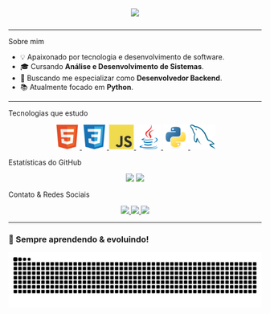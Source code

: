 <h1 align="center"> 
  <img src="https://readme-typing-svg.herokuapp.com?font=Fira+Code&weight=600&size=22&pause=1000&color=18F7C9&center=true&vCenter=true&multiline=true&width=600&height=80&lines=Ol%C3%A1%2C+eu+sou+Lucca!+%F0%9F%91%8B;Seja+bem-vindo+ao+meu+perfil+do+GitHub!+%F0%9F%92%BB" />
</h1>

---

Sobre mim  

- 💡 Apaixonado por tecnologia e desenvolvimento de software.  
- 🎓 Cursando **Análise e Desenvolvimento de Sistemas**.  
- 🚀 Buscando me especializar como **Desenvolvedor Backend**.  
- 📚 Atualmente focado em **Python**.  

---

Tecnologias que estudo  

<div align="center">
  <a href="https://developer.mozilla.org/en-US/docs/Web/HTML" target="_blank">
    <img src="https://raw.githubusercontent.com/devicons/devicon/master/icons/html5/html5-original.svg" alt="HTML" width="50" height="50"/>
  </a>
  <a href="https://developer.mozilla.org/en-US/docs/Web/CSS" target="_blank">
    <img src="https://raw.githubusercontent.com/devicons/devicon/master/icons/css3/css3-original.svg" alt="CSS" width="50" height="50"/>
  </a>
  <a href="https://developer.mozilla.org/en-US/docs/Web/JavaScript" target="_blank">
    <img src="https://raw.githubusercontent.com/devicons/devicon/master/icons/javascript/javascript-original.svg" alt="JavaScript" width="50" height="50"/>
  </a>
  <a href="https://www.java.com/" target="_blank">
    <img src="https://raw.githubusercontent.com/devicons/devicon/master/icons/java/java-original.svg" alt="Java" width="50" height="50"/>
  </a>
  <a href="https://www.python.org/" target="_blank">
    <img src="https://raw.githubusercontent.com/devicons/devicon/master/icons/python/python-original.svg" alt="Python" width="50" height="50"/>
  </a>
  <a href="https://www.mysql.com/" target="_blank">
    <img src="https://raw.githubusercontent.com/devicons/devicon/master/icons/mysql/mysql-original.svg" alt="MySQL" width="50" height="50"/>
  </a>
</div>  


Estatísticas do GitHub  

<div align="center">
  <img height="180em" src="https://github-readme-stats.vercel.app/api?username=srlzinn&show_icons=true&theme=dracula&include_all_commits=true&count_private=true"/>
  <img height="180em" src="https://github-readme-stats.vercel.app/api/top-langs/?username=srlzinn&layout=compact&langs_count=6&theme=dracula"/>
</div>

Contato & Redes Sociais  

<div align="center">
  <a href="https://www.instagram.com/calu_zin/" target="_blank" rel="noopener noreferrer">
    <img src="https://img.shields.io/badge/-Instagram-%23E4405F?style=for-the-badge&logo=instagram&logoColor=white"/>
  </a>
  <a href="https://www.linkedin.com/in/lucca-galeno-cordeiro-a175502a8/" target="_blank" rel="noopener noreferrer">
    <img src="https://img.shields.io/badge/-LinkedIn-%230077B5?style=for-the-badge&logo=linkedin&logoColor=white"/>
  </a>
  <a href="mailto:seuemail@gmail.com">
    <img src="https://img.shields.io/badge/-Email-%23D14836?style=for-the-badge&logo=gmail&logoColor=white"/>
  </a>
</div>

---

### 🚀 Sempre aprendendo & evoluindo!  

![Snake animation](https://github.com/srlzinn/srlzinn/blob/output/github-contribution-grid-snake.svg)
